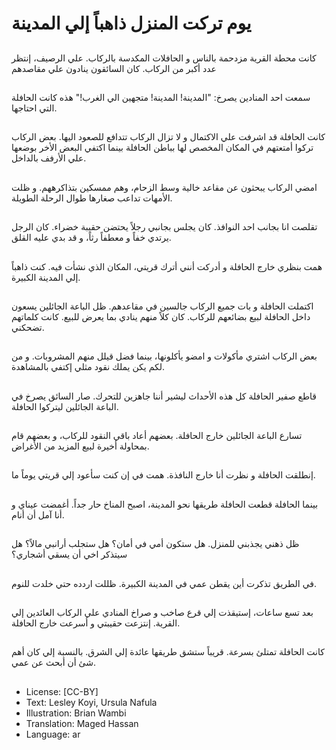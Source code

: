 # يوم تركت المنزل ذاهباً إلي المدينة

##
كانت محطة القرية مزدحمة بالناس و الحافلات المكدسة بالركاب. علي الرصيف، إنتظر عدد أكبر من الركاب. كان السائقون ينادون علي مقاصدهم

##
سمعت احد المنادين يصرخ: "المدينة! المدينة! متجهين الي الغرب!" هذه كانت الحافلة التي احتاجها.

##
كانت الحافلة قد اشرفت علي الاكتمال و لا تزال الركاب تتدافع للصعود اليها. بعض الركاب تركوا أمتعتهم في المكان المخصص لها بباطن الحافلة بينما اكتفي البعض الأخر بوضعها علي الأرفف بالداخل.

##
امضي الركاب يبحثون عن مقاعد خالية وسط الزحام، وهم ممسكين بتذاكرههم. و ظلت الأمهات تداعب صغارها طوال الرحلة الطويلة.

##
تقلصت انا بجانب احد النوافذ. كان يجلس بجانبي رجلاً يحتضن حقيبة خضراء. كان الرجل يرتدي خفاً و معطفاً رثاً، و قد بدي عليه القلق.

##
همت بنظري خارج الحافلة و أدركت أنني أترك قريتي، المكان الذي نشأت فيه. كنت ذاهباً إلي المدينة الكبيرة.

##
اكتملت الحافلة و بات جميع الركاب جالسين في مقاعدهم. ظل الباعة الجائلين يسعون داخل الحافلة لبيع بضائعهم للركاب. كان كلاً منهم ينادي بما يعرض للبيع. كانت كلماتهم تضحكني.

##
بعض الركاب اشتري مأكولات و امضو يأكلونها، بينما فضل قيلل منهم المشروبات. و من لكم يكن يملك نقود مثلي إكتفي بالمشاهدة.

##
قاطع صفير الحافلة كل هذه الأحداث ليشير أننا جاهزين للتحرك. صار السائق يصرخ في الباعة الجائلين ليتركوا الحافلة.

##
تسارع الباعة الجائلين خارج الحافلة. بعضهم أعاد باقي النقود للركاب، و بعضهم قام بمحاولة أخيرة لبيع المزيد من الأغراض.

##
إنطلقت الحافلة و نظرت أنا خارج النافذة. همت في إن كنت سأعود إلي قريتي يوماً ما.

##
بينما الحافلة قطعت الحافلة طريقها نحو المدينة، اصبح المناخ حار جداً. أغمضت عيناي و أنا آمل أن أنام.

##
ظل ذهني يجذبني للمنزل. هل ستكون أمي في أمان؟ هل ستجلب أرانبي مالاً؟ هل سيتذكر اخي أن يسقي أشجاري؟

##
في الطريق تذكرت أين يقطن عمي في المدينة الكبيرة. ظللت اردده حتي خلدت للنوم.

##
بعد تسع ساعات، إستيقذت إلي قرع صاخب و صراخ المنادي علي الركاب العائدين إلي القرية. إنتزعت حقيبتي و أسرعت خارج الحافلة.

##
كانت الحافلة تمتلئ بسرعة. قريباً ستشق طريقها عائدة إلي الشرق. بالنسبة إلي كان أهم شئ أن أبحث عن عمي.

##
* License: [CC-BY]
* Text: Lesley Koyi, Ursula Nafula
* Illustration: Brian Wambi
* Translation: Maged Hassan
* Language: ar
